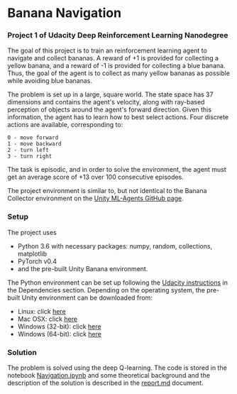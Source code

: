 # Banana Navigation

### Project 1 of Udacity Deep Reinforcement Learning Nanodegree 

The goal of this project is to train an reinforcement learning agent to navigate and collect bananas. A reward of +1 is provided for collecting a yellow banana, and a reward of -1 is provided for collecting a blue banana. Thus, the goal of the agent is to collect as many yellow bananas as possible while avoiding blue bananas.

The problem is set up in a large, square world. The state space has 37 dimensions and contains the agent's velocity, along with ray-based perception of objects around the agent's forward direction. Given this information, the agent has to learn how to best select actions. Four discrete actions are available, corresponding to:

    0 - move forward
    1 - move backward
    2 - turn left
    3 - turn right

The task is episodic, and in order to solve the environment, the agent must get an average score of +13 over 100 consecutive episodes.

The project environment is similar to, but not identical to the Banana Collector environment on the [Unity ML-Agents GitHub page](https://github.com/Unity-Technologies/ml-agents/blob/master/docs/Learning-Environment-Examples.md#banana-collector). 

### Setup 

The project uses 
- Python 3.6 with necessary packages: numpy, random, collections, matplotlib 
- PyTorch v0.4 
- and the pre-built Unity Banana environment. 

The Python environment can be set up following the [Udacity instructions](https://github.com/udacity/deep-reinforcement-learning)
in the Dependencies section. Depending on the operating system, the pre-built Unity environment can be downloaded from:

- Linux: click [here](https://s3-us-west-1.amazonaws.com/udacity-drlnd/P1/Banana/Banana_Linux.zip)
- Mac OSX: click [here](https://s3-us-west-1.amazonaws.com/udacity-drlnd/P1/Banana/Banana.app.zip)
- Windows (32-bit): click [here](https://s3-us-west-1.amazonaws.com/udacity-drlnd/P1/Banana/Banana_Windows_x86.zip)
- Windows (64-bit): click [here](https://s3-us-west-1.amazonaws.com/udacity-drlnd/P1/Banana/Banana_Windows_x86_64.zip)


### Solution

The problem is solved using the deep Q-learning. The code is stored in the notebook [Navigation.ipynb](Navigation.ipynb) and some theoretical background and the description of the solution is described in the [report.md](report.md) document.
